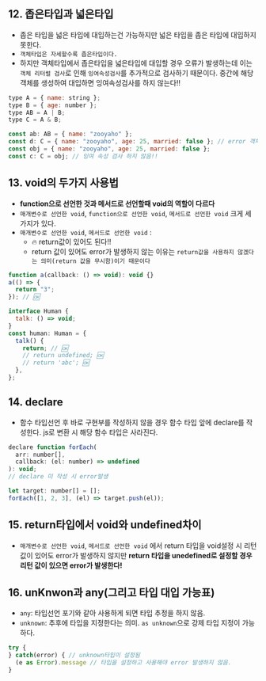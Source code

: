 ## 12. 좁은타입과 넓은타입

- 좁은 타입을 넓은 타입에 대입하는건 가능하지만 넓은 타입을 좁은 타입에 대입하지 못한다.
- `객체타입은 자세할수록 좁은타입이다.`
- 하지만 객체타입에서 좁은타입을 넓은타입에 대입할 경우 오류가 발생하는데 이는 `객체 리터럴 검사`로 인해 `잉여속성검사`를 추가적으로 검사하기 때문이다. 중간에 해당 객체를 생성하여 대입하면 잉여속성검사를 하지 않는다!!

```js
type A = { name: string };
type B = { age: number };
type AB = A | B;
type C = A & B;

const ab: AB = { name: "zooyaho" };
const d: C = { name: "zooyaho", age: 25, married: false }; // error 객체 리터럴 검사의 잉여속성검사로 인한 error
const obj = { name: "zooyaho", age: 25, married: false };
const c: C = obj; // 잉여 속성 검사 하지 않음!!
```

## 13. void의 두가지 사용법

- **function으로 선언한 것과 메서드로 선언할때 void의 역할이 다르다**
- `매개변수로 선언한 void`, `function으로 선언한 void`, `메서드로 선언한 void` 크게 세가지가 있다.
- `매개변수로 선언한 void`, `메서드로 선언한 void` :
  - 🔥 return값이 있어도 된다!!
  - return 값이 있어도 error가 발생하지 않는 이유는 `return값을 사용하지 않겠다는 의미(return 값을 무시함)이기 때문이다`

```js
function a(callback: () => void): void {}
a(() => {
  return "3";
}); // 🆗

interface Human {
  talk: () => void;
}
const human: Human = {
  talk() {
    return; // 🆗
    // return undefined; 🆗
    // return 'abc'; 🆗
  },
};
```

## 14. declare

- 함수 타입선언 후 바로 구현부를 작성하지 않을 경우 함수 타입 앞에 declare를 작성한다. js로 변환 시 해당 함수 타입은 사라진다.

```js
declare function forEach(
  arr: number[],
  callback: (el: number) => undefined
): void;
// declare 미 작성 시 error발생

let target: number[] = [];
forEach([1, 2, 3], (el) => target.push(el));
```

## 15. return타입에서 void와 undefined차이

- `매개변수로 선언한 void`, `메서드로 선언한 void` 에서 return 타입을 void설정 시 리턴 값이 있어도 error가 발생하지 않지만 **return 타입을 unedefined로 설정할 경우 리턴 값이 있으면 error가 발생한다!**

## 16. unKnwon과 any(그리고 타입 대입 가능표)

- `any`: 타입선언 포기와 같아 사용하게 되면 타입 추정을 하지 않음.
- `unknown`: 추후에 타입을 지정한다는 의미. `as unknown`으로 강제 타입 지정이 가능 하다.

```js
try {
} catch(error) { // unknown타입이 설정됨
  (e as Error).message // 타입을 설정하고 사용해야 error 발생하지 않음.
}
```
